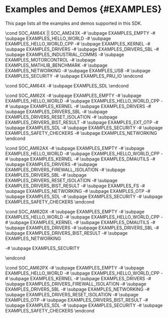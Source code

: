#  Examples and Demos {#EXAMPLES}

This page lists all the examples and demos supported in this SDK.

\cond SOC_AM64X || SOC_AM243X
-# \subpage EXAMPLES_EMPTY
-# \subpage EXAMPLES_HELLO_WORLD
-# \subpage EXAMPLES_HELLO_WORLD_CPP
-# \subpage EXAMPLES_KERNEL
-# \subpage EXAMPLES_DRIVERS
-# \subpage EXAMPLES_DRIVERS_SBL
-# \subpage EXAMPLES_INDUSTRIAL_COMMS
-# \subpage EXAMPLES_MOTORCONTROL
-# \subpage EXAMPLES_MATHLIB_BENCHMARK
-# \subpage EXAMPLES_NETWORKING
-# \subpage EXAMPLES_USB
-# \subpage EXAMPLES_SECURITY
-# \subpage EXAMPLES_PRU_IO
\endcond

\cond SOC_AM64X
-# \subpage EXAMPLES_SDL
\endcond

\cond SOC_AM62X
-# \subpage EXAMPLES_EMPTY
-# \subpage EXAMPLES_HELLO_WORLD
-# \subpage EXAMPLES_HELLO_WORLD_CPP
-# \subpage EXAMPLES_KERNEL
-# \subpage EXAMPLES_DRIVERS
-# \subpage EXAMPLES_DRIVERS_SBL
-# \subpage EXAMPLES_DRIVERS_RESET_ISOLATION
-# \subpage EXAMPLES_DRIVERS_BIST_RESULT
-# \subpage EXAMPLES_EXT_OTP
-# \subpage EXAMPLES_SDL
-# \subpage EXAMPLES_SECURITY
-# \subpage EXAMPLES_SAFETY_CHECKERS
-# \subpage EXAMPLES_NETWORKING
\endcond

\cond SOC_AM62AX
-# \subpage EXAMPLES_EMPTY
-# \subpage EXAMPLES_HELLO_WORLD
-# \subpage EXAMPLES_HELLO_WORLD_CPP
-# \subpage EXAMPLES_KERNEL
-# \subpage EXAMPLES_DMAUTILS
-# \subpage EXAMPLES_DRIVERS
-# \subpage EXAMPLES_DRIVERS_FIREWALL_ISOLATION
-# \subpage EXAMPLES_DRIVERS_SBL
-# \subpage EXAMPLES_DRIVERS_RESET_ISOLATION
-# \subpage EXAMPLES_DRIVERS_BIST_RESULT
-# \subpage EXAMPLES_FS
-# \subpage EXAMPLES_NETWORKING
-# \subpage EXAMPLES_OTP
-# \subpage EXAMPLES_SDL
-# \subpage EXAMPLES_SECURITY
-# \subpage EXAMPLES_SAFETY_CHECKERS
\endcond

\cond SOC_AM62DX
-# \subpage EXAMPLES_EMPTY
-# \subpage EXAMPLES_HELLO_WORLD
-# \subpage EXAMPLES_HELLO_WORLD_CPP
-# \subpage EXAMPLES_KERNEL
-# \subpage EXAMPLES_DMAUTILS
-# \subpage EXAMPLES_DRIVERS
-# \subpage EXAMPLES_DRIVERS_SBL
-# \subpage EXAMPLES_DRIVERS_BIST_RESULT
-# \subpage EXAMPLES_NETWORKING
<!-- -# \subpage EXAMPLES_OTP -->
<!-- -# \subpage EXAMPLES_SDL -->
-# \subpage EXAMPLES_SECURITY
<!-- -# \subpage EXAMPLES_SAFETY_CHECKERS -->
\endcond

\cond SOC_AM62PX
-# \subpage EXAMPLES_EMPTY
-# \subpage EXAMPLES_HELLO_WORLD
-# \subpage EXAMPLES_HELLO_WORLD_CPP
-# \subpage EXAMPLES_KERNEL
-# \subpage EXAMPLES_DRIVERS
-# \subpage EXAMPLES_DRIVERS_FIREWALL_ISOLATION
-# \subpage EXAMPLES_DRIVERS_SBL
-# \subpage EXAMPLES_NETWORKING
-# \subpage EXAMPLES_DRIVERS_RESET_ISOLATION
-# \subpage EXAMPLES_OTP
-# \subpage EXAMPLES_DRIVERS_BIST_RESULT
-# \subpage EXAMPLES_SDL
-# \subpage EXAMPLES_SECURITY
-# \subpage EXAMPLES_SAFETY_CHECKERS
\endcond
